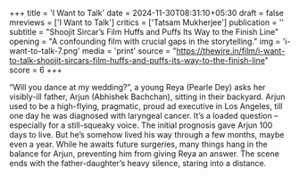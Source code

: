 +++
title = 'I Want to Talk'
date = 2024-11-30T08:31:10+05:30
draft = false
mreviews = ['I Want to Talk']
critics = ['Tatsam Mukherjee']
publication = ''
subtitle = "Shoojit Sircar’s Film Huffs and Puffs Its Way to the Finish Line"
opening = "A confounding film with crucial gaps in the storytelling."
img = 'i-want-to-talk-7.png'
media = 'print'
source = "https://thewire.in/film/i-want-to-talk-shoojit-sircars-film-huffs-and-puffs-its-way-to-the-finish-line"
score = 6
+++

“Will you dance at my wedding?”, a young Reya (Pearle Dey) asks her visibly-ill father, Arjun (Abhishek Bachchan), sitting in their backyard. Arjun used to be a high-flying, pragmatic, proud ad executive in Los Angeles, till one day he was diagnosed with laryngeal cancer. It’s a loaded question – especially for a still-squeaky voice. The initial prognosis gave Arjun 100 days to live. But he’s somehow lived his way through a few months, maybe even a year. While he awaits future surgeries, many things hang in the balance for Arjun, preventing him from giving Reya an answer. The scene ends with the father-daughter’s heavy silence, staring into a distance.
